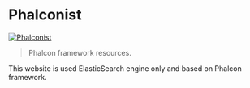 Phalconist
==========
[![Phalconist](http://phalconist.com/phalconist/phalconist/default.svg)](http://phalconist.com/phalconist/phalconist)


> Phalcon framework resources.

This website is used ElasticSearch engine only and based on Phalcon framework.
